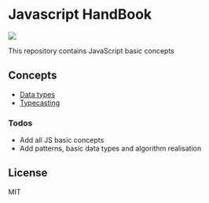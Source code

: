 # Javascript HandBook

![](https://upload.wikimedia.org/wikipedia/commons/thumb/9/99/Unofficial_JavaScript_logo_2.svg/240px-Unofficial_JavaScript_logo_2.svg.png)

<!-- ![](https://img.shields.io/github/is0ly/JS-HandBook) -->

This repository contains JavaScript basic concepts

## Concepts

-   [Data types](1-concepts/1-data-types.js)
-   [Typecasting](1-concepts/2-type-casting.js)

### Todos

-   Add all JS basic concepts
-   Add patterns, basic data types and algorithm realisation

## License

MIT
